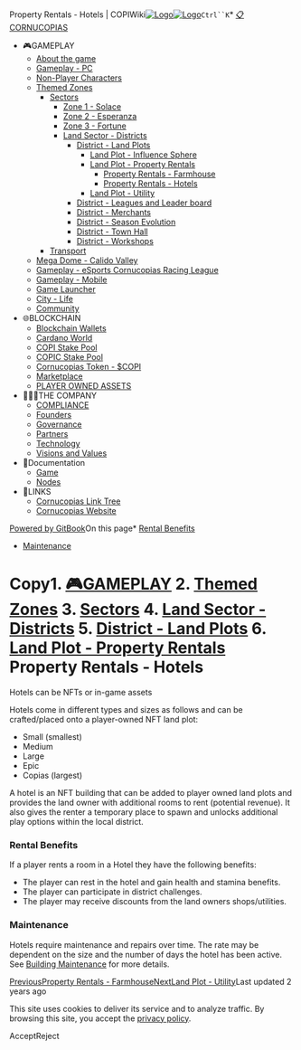 Property Rentals - Hotels | COPIWiki[![Logo](https://copiwiki.cornucopias.io/~gitbook/image?url=https%3A%2F%2F1762761122-files.gitbook.io%2F%7E%2Ffiles%2Fv0%2Fb%2Fgitbook-x-prod.appspot.com%2Fo%2Forganizations%252FVpfHHIHQI6ROs7kspCfa%252Fsites%252Fsite_dzbNR%252Flogo%252FxczoLfMLSrLZyl8UxDSg%252FCornucopias_Logo-White-Medium.png%3Falt%3Dmedia%26token%3Dcfef2e74-c264-4b9d-bc1c-d89788f5dc9c&width=260&dpr=4&quality=100&sign=ce383b9c&sv=2)![Logo](https://copiwiki.cornucopias.io/~gitbook/image?url=https%3A%2F%2F1762761122-files.gitbook.io%2F%7E%2Ffiles%2Fv0%2Fb%2Fgitbook-x-prod.appspot.com%2Fo%2Forganizations%252FVpfHHIHQI6ROs7kspCfa%252Fsites%252Fsite_dzbNR%252Flogo%252FxczoLfMLSrLZyl8UxDSg%252FCornucopias_Logo-White-Medium.png%3Falt%3Dmedia%26token%3Dcfef2e74-c264-4b9d-bc1c-d89788f5dc9c&width=260&dpr=4&quality=100&sign=ce383b9c&sv=2)](/)`Ctrl``K`* [📋CORNUCOPIAS](/)
* 🎮GAMEPLAY
	+ [About the game](/gameplay/about-the-game)
	+ [Gameplay - PC](/gameplay/gameplay-pc)
	+ [Non-Player Characters](/gameplay/non-player-characters)
	+ [Themed Zones](/gameplay/themed-zones)
		- [Sectors](/gameplay/themed-zones/sectors)
			* [Zone 1 - Solace](/gameplay/themed-zones/sectors/zone-1-solace)
			* [Zone 2 - Esperanza](/gameplay/themed-zones/sectors/zone-2-esperanza)
			* [Zone 3 - Fortune](/gameplay/themed-zones/sectors/zone-3-fortune)
			* [Land Sector - Districts](/gameplay/themed-zones/sectors/land-sector-districts)
				+ [District - Land Plots](/gameplay/themed-zones/sectors/land-sector-districts/district-land-plots)
					- [Land Plot - Influence Sphere](/gameplay/themed-zones/sectors/land-sector-districts/district-land-plots/land-plot-influence-sphere)
					- [Land Plot - Property Rentals](/gameplay/themed-zones/sectors/land-sector-districts/district-land-plots/land-plot-property-rentals)
						* [Property Rentals - Farmhouse](/gameplay/themed-zones/sectors/land-sector-districts/district-land-plots/land-plot-property-rentals/property-rentals-farmhouse)
						* [Property Rentals - Hotels](/gameplay/themed-zones/sectors/land-sector-districts/district-land-plots/land-plot-property-rentals/property-rentals-hotels)
					- [Land Plot - Utility](/gameplay/themed-zones/sectors/land-sector-districts/district-land-plots/land-plot-utility)
				+ [District - Leagues and Leader board](/gameplay/themed-zones/sectors/land-sector-districts/district-leagues-and-leader-board)
				+ [District - Merchants](/gameplay/themed-zones/sectors/land-sector-districts/district-merchants)
				+ [District - Season Evolution](/gameplay/themed-zones/sectors/land-sector-districts/district-season-evolution)
				+ [District - Town Hall](/gameplay/themed-zones/sectors/land-sector-districts/district-town-hall)
				+ [District - Workshops](/gameplay/themed-zones/sectors/land-sector-districts/district-workshops)
		- [Transport](/gameplay/themed-zones/transport)
	+ [Mega Dome - Calido Valley](/gameplay/mega-dome-calido-valley)
	+ [Gameplay - eSports Cornucopias Racing League](/gameplay/gameplay-esports-cornucopias-racing-league)
	+ [Gameplay - Mobile](/gameplay/gameplay-mobile)
	+ [Game Launcher](/gameplay/game-launcher)
	+ [City - Life](/gameplay/city-life)
	+ [Community](/gameplay/community)
* 🌐BLOCKCHAIN
	+ [Blockchain Wallets](/blockchain/blockchain-wallets)
	+ [Cardano World](/blockchain/cardano-world)
	+ [COPI Stake Pool](/blockchain/copi-stake-pool)
	+ [COPIC Stake Pool](/blockchain/copic-stake-pool)
	+ [Cornucopias Token - $COPI](/blockchain/cornucopias-token-usdcopi)
	+ [Marketplace](/blockchain/marketplace)
	+ [PLAYER OWNED ASSETS](/blockchain/player-owned-assets)
* 🧑‍🤝‍🧑THE COMPANY
	+ [COMPLIANCE](/the-company/compliance)
	+ [Founders](/the-company/founders)
	+ [Governance](/the-company/governance)
	+ [Partners](/the-company/partners)
	+ [Technology](/the-company/technology)
	+ [Visions and Values](/the-company/visions-and-values)
* 📖Documentation
	+ [Game](/documentation/game)
	+ [Nodes](/documentation/nodes)
* 🔗LINKS
	+ [Cornucopias Link Tree](https://linktr.ee/cornucopias.game)
	+ [Cornucopias Website](https://www.cornucopias.io)

[Powered by GitBook](https://www.gitbook.com/?utm_source=content&utm_medium=trademark&utm_campaign=PQmCVki2WHg9QcW9pdrX)On this page* [Rental Benefits](#rental-benefits)
* [Maintenance​](#maintenance)

Copy1. [🎮GAMEPLAY](/gameplay)
2. [Themed Zones](/gameplay/themed-zones)
3. [Sectors](/gameplay/themed-zones/sectors)
4. [Land Sector - Districts](/gameplay/themed-zones/sectors/land-sector-districts)
5. [District - Land Plots](/gameplay/themed-zones/sectors/land-sector-districts/district-land-plots)
6. [Land Plot - Property Rentals](/gameplay/themed-zones/sectors/land-sector-districts/district-land-plots/land-plot-property-rentals)
Property Rentals - Hotels
=========================

Hotels can be NFTs or in-game assets

Hotels come in different types and sizes as follows and can be crafted/placed onto a player-owned NFT land plot:

* Small (smallest)
* Medium
* Large
* Epic
* Copias (largest)

A hotel is an NFT building that can be added to player owned land plots and provides the land owner with additional rooms to rent (potential revenue). It also gives the renter a temporary place to spawn and unlocks additional play options within the local district.

### Rental Benefits

If a player rents a room in a Hotel they have the following benefits:

* The player can rest in the hotel and gain health and stamina benefits.
* The player can participate in district challenges.
* The player may receive discounts from the land owners shops/utilities.

### Maintenance​

Hotels require maintenance and repairs over time. The rate may be dependent on the size and the number of days the hotel has been active. See [Building Maintenance](/gameplay/themed-zones/sectors/land-sector-districts/district-land-plots/land-plot-utility/buildings-utility-and-vehicles/building-maintenance) for more details.

[PreviousProperty Rentals - Farmhouse](/gameplay/themed-zones/sectors/land-sector-districts/district-land-plots/land-plot-property-rentals/property-rentals-farmhouse)[NextLand Plot - Utility](/gameplay/themed-zones/sectors/land-sector-districts/district-land-plots/land-plot-utility)Last updated 2 years ago

This site uses cookies to deliver its service and to analyze traffic. By browsing this site, you accept the [privacy policy](https://www.cornucopias.io/privacy-policy).

AcceptReject